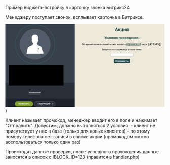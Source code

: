 Пример виджета-встройку в карточку звонка Битрикс24

Менеджеру поступает звонок, всплывает карточка в Битриксе. 

![Встройка в карточку звонка](image-1.png))

Клиент называет промокод, менеджер вводит его в поле и нажимает "Отправить".
Допустим, должно выполняться 2 условия:
    - клиент не присутствует у нас в базе (только для новых клиентов)
    - по этому номеру телефона нет записи в списке акции (промокодом можно воспользоваться только один раз)

Происходят данные проверки, после успешного прохождения данные заносятся в список с IBLOCK_ID=123 (правится в handler.php)


